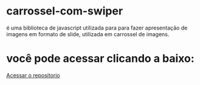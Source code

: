 # carrossel-com-swiper
   é uma biblioteca de javascript utilizada para para fazer apresentação de imagens em formato de slide, utilizada em carrossel de imagens.
# você pode acessar clicando a baixo:

 [Acessar o repositorio](https://davi-alohadev.github.io/carrossel-com-swiper/)